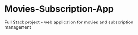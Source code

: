 # Movies-Subscription-App
Full Stack project -  web application for movies and subscription management
